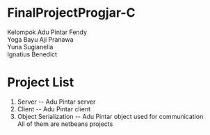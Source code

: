 # FinalProjectProgjar-C

Kelompok  Adu Pintar
Fendy  
Yoga Bayu Aji Pranawa  
Yuna Sugianella  
Ignatius Benedict  

# Project List
1. Server -- Adu Pintar server  
2. Client -- Adu Pintar client  
3. Object Serialization -- Adu Pintar object used for communication  
All of them are netbeans projects
